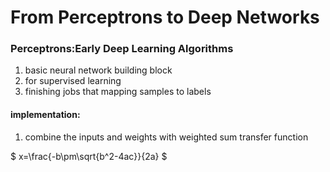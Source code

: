 # From Perceptrons to Deep Networks
### Perceptrons:Early Deep Learning Algorithms
1. basic neural network building block
2. for supervised learning
3. finishing jobs that mapping samples to labels
#### implementation:
1. combine the inputs and weights with weighted sum transfer function

$ x=\frac{-b\pm\sqrt{b^2-4ac}}{2a} $
